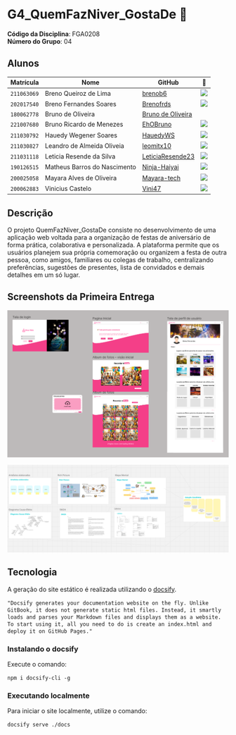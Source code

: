 # G4_QuemFazNiver_GostaDe 🥳

**Código da Disciplina**: FGA0208<br>
**Número do Grupo**: 04<br>

## Alunos
|Matrícula | Nome | GitHub|  📸    | 
| -- | -- |--------------|--------------|
|`211063069` |Breno Queiroz de Lima |[brenob6](https://github.com/brenob6)|  <img src="https://avatars.githubusercontent.com/u/72840950?v=4" width=50>   |
|`202017540` | Breno Fernandes Soares |[Brenofrds](https://github.com/brenofrds) | <img src="https://avatars.githubusercontent.com/u/132412607?v=4" width=50>   |
|`180062778` | Bruno de Oliveira|  [Bruno de Oliveira]()  |  |
|`221007680` | Bruno Ricardo de Menezes|[EhOBruno](https://github.com/EhOBruno)  |<img src="https://avatars.githubusercontent.com/u/110112943?v=4" width=50>      |
|`211030792` | Hauedy Wegener Soares| [HauedyWS](https://github.com/HauedyWS)|<img src="https://avatars.githubusercontent.com/u/104246126?v=4" width=50> |
|`211030827` | Leandro de Almeida Oliveia| [leomitx10](https://github.com/leomitx10)|<img src="https://avatars.githubusercontent.com/u/90487905?v=4" width=50> |
|`211031118` |Leticia Resende da Silva |[LeticiaResende23](https://github.com/LeticiaResende23) | <img src="https://avatars.githubusercontent.com/u/89492943?v=4" width=50>  |
|`190126515` | Matheus Barros do Nascimento|[Ninja-Haiyai](https://github.com/Ninja-Haiyai)|  <img src="https://avatars.githubusercontent.com/u/73038704?v=4" width=50>  |
|`200025058` | Mayara Alves de Oliveira|[Mayara-tech](https://github.com/Mayara-tech)|  <img src="https://avatars.githubusercontent.com/u/67807684?v=4" width=50>  |
|`200062883` |Vinicius Castelo|[Vini47](https://github.com/Vini47)|  <img src="https://avatars.githubusercontent.com/u/79549264?v=4" width=50> |

## Descrição  
O projeto QuemFazNiver_GostaDe consiste no desenvolvimento de uma aplicação web voltada para a organização de festas de aniversário de forma prática, colaborativa e personalizada. A plataforma permite que os usuários planejem sua própria comemoração ou organizem a festa de outra pessoa, como amigos, familiares ou colegas de trabalho, centralizando preferências, sugestões de presentes, lista de convidados e demais detalhes em um só lugar.

## Screenshots da Primeira Entrega

 ![Previa Protótipo](/docs/Base/assets/PreviaPrototipo.png)

 ![Previa Artefatos](/docs/Base/assets/PreviaArtefatos.png) 

## Tecnologia 

A geração do site estático é realizada utilizando o [docsify](https://docsify.js.org/).

```shell
"Docsify generates your documentation website on the fly. Unlike GitBook, it does not generate static html files. Instead, it smartly loads and parses your Markdown files and displays them as a website. To start using it, all you need to do is create an index.html and deploy it on GitHub Pages."
```

### Instalando o docsify

Execute o comando:

```shell
npm i docsify-cli -g
```

### Executando localmente

Para iniciar o site localmente, utilize o comando:

```shell
docsify serve ./docs
```

